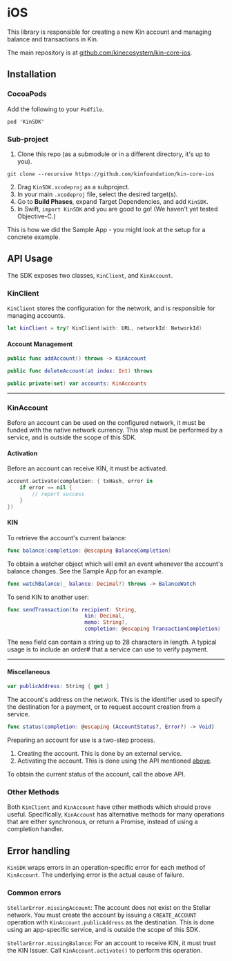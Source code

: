 # iOS

This library is responsible for creating a new Kin account and managing balance and transactions in Kin.

The main repository is at [github.com/kinecosystem/kin-core-ios](https://github.com/kinecosystem/kin-core-ios).

## Installation

### CocoaPods

Add the following to your `Podfile`.

```
pod 'KinSDK'
```

### Sub-project

1. Clone this repo (as a submodule or in a different directory, it's up to you).

```
git clone --recursive https://github.com/kinfoundation/kin-core-ios
```

2. Drag `KinSDK.xcodeproj` as a subproject.
3. In your main `.xcodeproj` file, select the desired target(s).
4. Go to **Build Phases**, expand Target Dependencies, and add `KinSDK`.
5. In Swift, `import KinSDK` and you are good to go! (We haven't yet tested Objective-C.)

This is how we did the Sample App - you might look at the setup for a concrete example.

## API Usage

The SDK exposes two classes, `KinClient`, and `KinAccount`.

### KinClient

`KinClient` stores the configuration for the network, and is responsible for managing accounts.

```swift
let kinClient = try? KinClient(with: URL, networkId: NetworkId)
```

#### Account Management

```swift
public func addAccount() throws -> KinAccount

public func deleteAccount(at index: Int) throws

public private(set) var accounts: KinAccounts
```

---

### KinAccount

Before an account can be used on the configured network, it must be funded with the native network currency.
This step must be performed by a service, and is outside the scope of this SDK.

#### Activation

Before an account can receive KIN, it must be activated.

```swift
account.activate(completion: { txHash, error in
    if error == nil {
        // report success
    }
})
```

#### KIN

To retrieve the account's current balance:

```swift
func balance(completion: @escaping BalanceCompletion)
```

To obtain a watcher object which will emit an event whenever the account's balance changes.  See the Sample App for an example.

```swift
func watchBalance(_ balance: Decimal?) throws -> BalanceWatch
```

To send KIN to another user:

```swift
func sendTransaction(to recipient: String,
                         kin: Decimal,
                         memo: String?,
                         completion: @escaping TransactionCompletion)
```

The `memo` field can contain a string up to 28 characters in length.  A typical usage is to include an order# that a service can use to verify payment.

---

#### Miscellaneous

```swift
var publicAddress: String { get }
```

The account's address on the network.  This is the identifier used to specify the destination for a payment, or to request account creation from a service.


```swift
func status(completion: @escaping (AccountStatus?, Error?) -> Void)
```

Preparing an account for use is a two-step process.

1. Creating the account. This is done by an external service.
2. Activating the account. This is done using the API mentioned <a href="#activation">above</a>.

To obtain the current status of the account, call the above API.


### Other Methods

Both `KinClient` and `KinAccount` have other methods which should prove useful.  Specifically, `KinAccount` has alternative methods for many operations that are either synchronous, or return a Promise, instead of using a completion handler.

## Error handling

`KinSDK` wraps errors in an operation-specific error for each method of `KinAccount`.  The underlying error is the actual cause of failure.

### Common errors

`StellarError.missingAccount`: The account does not exist on the Stellar network.  You must create the account by issuing a `CREATE_ACCOUNT` operation with `KinAccount.publicAddress` as the destination.  This is done using an app-specific service, and is outside the scope of this SDK.

`StellarError.missingBalance`: For an account to receive KIN, it must trust the KIN Issuer.  Call `KinAccount.activate()` to perform this operation.
